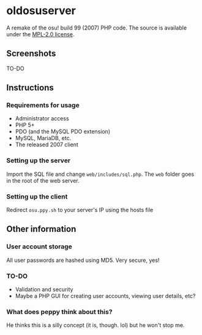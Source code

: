 # oldosuserver
A remake of the osu! build 99 (2007) PHP code. The source is available under the [MPL-2.0 license](https://tldrlegal.com/license/mozilla-public-license-2.0-(mpl-2)).

## Screenshots
TO-DO

## Instructions

### Requirements for usage
* Administrator access
* PHP 5+
* PDO (and the MySQL PDO extension)
* MySQL, MariaDB, etc.
* The released 2007 client

### Setting up the server
Import the SQL file and change `web/includes/sql.php`. The `web` folder goes in the root of the web server.

### Setting up the client
Redirect `osu.ppy.sh` to your server's IP using the hosts file

## Other information

### User account storage
All user passwords are hashed using MD5. Very secure, yes!

### TO-DO
* Validation and security
* Maybe a PHP GUI for creating user accounts, viewing user details, etc?

### What does peppy think about this?
He thinks this is a silly concept (it is, though. lol) but he won't stop me.
